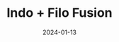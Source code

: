 ---
act: Act II
title: Indo + Filo Fusion
date: 2024-01-13
summary: We wanted to craft a menu that honoured our cultural backgrounds, and the mix that represented us both.
color: A11300
courses:
    - name: Entree
      title: Krupuk
      description: Fried rice crackers
    - name: Starter
      title: Sinigang
      description: Filipino tamarind soup served with roasted salmon and sambal matah
    - name: Mains
      title: Nasi Bungkus
      description: Rice served in banana leaf, served with sisig, eggplant balado, steamed kangkung, gulai egg and kremes
    - name: Dessert
      title: Turron
      description: Banana fritters, finished with sesame seeds and ube ice cream
    - name: Treats
      title: Indo and Filo Snacks
      description: Choc-Nut, and Momogi
media:
  - 01.jpg
  - 02.jpg
  - 03.jpg
  - 04.jpg
  - 05.jpg
  - 06.jpg
---
